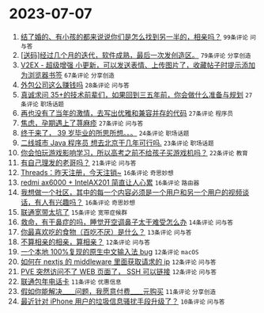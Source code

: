 # 2023-07-07

1. [结了婚的、有小孩的都来说说你们是怎么找到另一半的，相亲吗？](https://www.v2ex.com/t/954745) `99条评论` `问与答`
1. [[送码]经过几个月的迭代，软件成熟，最后一次发创造区。](https://www.v2ex.com/t/954786) `79条评论` `分享创造`
1. [V2EX - 超级增强 小更新，可以发送表情、上传图片了，收藏帖子时提示添加为浏览器书签](https://www.v2ex.com/t/954772) `67条评论` `分享创造`
1. [外包公司这么赚钱吗](https://www.v2ex.com/t/954760) `28条评论` `问与答`
1. [真诚求问 35+的技术前辈们，如果回到三五年前，你会做什么准备与规划](https://www.v2ex.com/t/954798) `27条评论` `职场话题`
1. [再也没有了当年的激情，去写出优雅和兼容并存的代码](https://www.v2ex.com/t/954784) `27条评论` `程序员`
1. [焦虑，孕期遇上了荨麻疹](https://www.v2ex.com/t/954730) `27条评论` `问与答`
1. [终于来了， 39 岁毕业的所思所想。。。](https://www.v2ex.com/t/954792) `24条评论` `职场话题`
1. [二线城市 Java 程序员 想去北京干几年可行吗.](https://www.v2ex.com/t/954742) `23条评论` `职场话题`
1. [你会怕玩游戏影响学习，所以高考之前不给孩子买游戏机吗？](https://www.v2ex.com/t/954812) `22条评论` `教育`
1. [有自己理发的老哥吗？](https://www.v2ex.com/t/954763) `21条评论` `问与答`
1. [Threads：昨天注册，今天注销~](https://www.v2ex.com/t/954768) `16条评论` `奇思妙想`
1. [redmi ax6000 + IntelAX201 简直让人心累](https://www.v2ex.com/t/954751) `16条评论` `路由器`
1. [我想做一个社区，其中的每一个内容必须是一个用户和另一个用户的视频谈话，有人有兴趣吗？](https://www.v2ex.com/t/954733) `16条评论` `奇思妙想`
1. [联通宽带太坑了](https://www.v2ex.com/t/954814) `15条评论` `宽带症候群`
1. [救命，有干鼻症的吗，睡觉开空调鼻子太干难受怎么办](https://www.v2ex.com/t/954740) `14条评论` `问与答`
1. [你最喜欢吃的食物（百吃不厌）是什么？](https://www.v2ex.com/t/954826) `13条评论` `问与答`
1. [不算相亲的相亲，算相亲？](https://www.v2ex.com/t/954801) `12条评论` `问与答`
1. [一个本地 100%复现的原生中文输入法 bug](https://www.v2ex.com/t/954800) `12条评论` `macOS`
1. [如何在 nextjs 的 middleware 里面获取请求的 ip](https://www.v2ex.com/t/954794) `12条评论` `问与答`
1. [PVE 突然访问不了 WEB 页面了， SSH 可以链接](https://www.v2ex.com/t/954732) `12条评论` `问与答`
1. [联通包年电话卡](https://www.v2ex.com/t/954774) `11条评论` `优惠信息`
1. [假如你能解决____问题，我愿意付费____元购买](https://www.v2ex.com/t/954770) `11条评论` `分享创造`
1. [最近针对 iPhone 用户的垃圾信息骚扰手段升级了？](https://www.v2ex.com/t/954783) `10条评论` `问与答`
